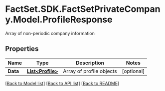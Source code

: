 # FactSet.SDK.FactSetPrivateCompany.Model.ProfileResponse
Array of non-periodic company information

## Properties

Name | Type | Description | Notes
------------ | ------------- | ------------- | -------------
**Data** | [**List&lt;Profile&gt;**](Profile.md) | Array of profile objects | [optional] 

[[Back to Model list]](../README.md#documentation-for-models) [[Back to API list]](../README.md#documentation-for-api-endpoints) [[Back to README]](../README.md)

